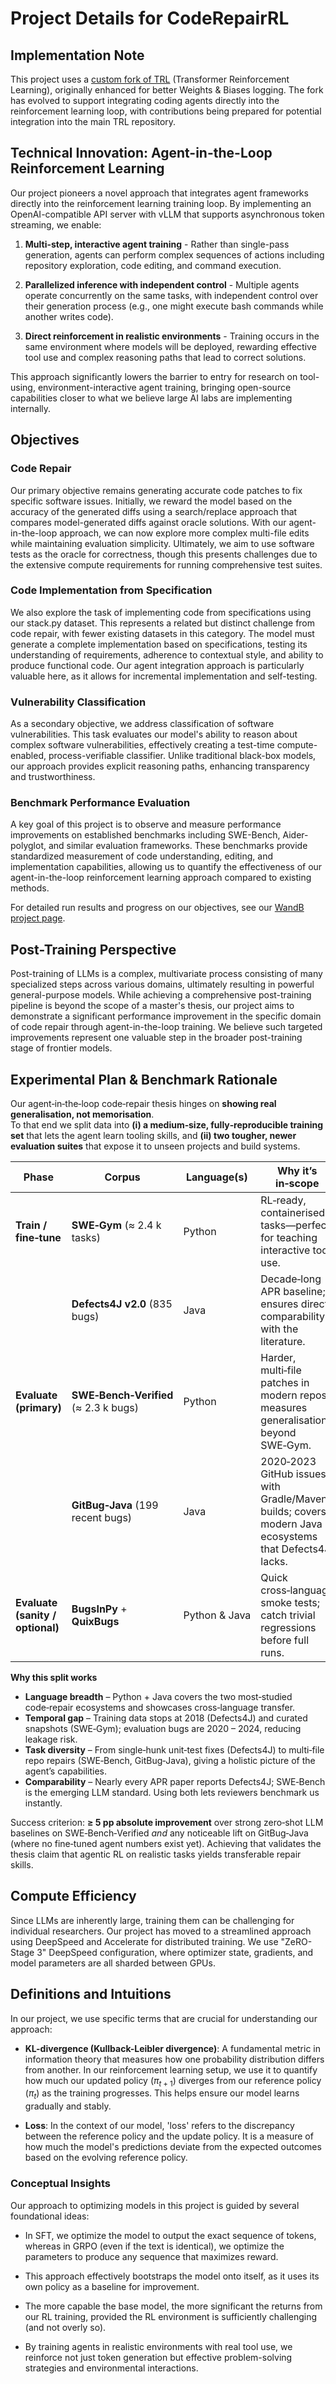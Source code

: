 # Project Details for CodeRepairRL

## Implementation Note

This project uses a [custom fork of TRL](https://github.com/BjarniHaukur/trl) (Transformer Reinforcement Learning), originally enhanced for better Weights & Biases logging. The fork has evolved to support integrating coding agents directly into the reinforcement learning loop, with contributions being prepared for potential integration into the main TRL repository.

## Technical Innovation: Agent-in-the-Loop Reinforcement Learning

Our project pioneers a novel approach that integrates agent frameworks directly into the reinforcement learning training loop. By implementing an OpenAI-compatible API server with vLLM that supports asynchronous token streaming, we enable:

1. **Multi-step, interactive agent training** - Rather than single-pass generation, agents can perform complex sequences of actions including repository exploration, code editing, and command execution.

2. **Parallelized inference with independent control** - Multiple agents operate concurrently on the same tasks, with independent control over their generation process (e.g., one might execute bash commands while another writes code).

3. **Direct reinforcement in realistic environments** - Training occurs in the same environment where models will be deployed, rewarding effective tool use and complex reasoning paths that lead to correct solutions.

This approach significantly lowers the barrier to entry for research on tool-using, environment-interactive agent training, bringing open-source capabilities closer to what we believe large AI labs are implementing internally.

## Objectives

### Code Repair

Our primary objective remains generating accurate code patches to fix specific software issues. Initially, we reward the model based on the accuracy of the generated diffs using a search/replace approach that compares model-generated diffs against oracle solutions. With our agent-in-the-loop approach, we can now explore more complex multi-file edits while maintaining evaluation simplicity. Ultimately, we aim to use software tests as the oracle for correctness, though this presents challenges due to the extensive compute requirements for running comprehensive test suites.

### Code Implementation from Specification

We also explore the task of implementing code from specifications using our stack.py dataset. This represents a related but distinct challenge from code repair, with fewer existing datasets in this category. The model must generate a complete implementation based on specifications, testing its understanding of requirements, adherence to contextual style, and ability to produce functional code. Our agent integration approach is particularly valuable here, as it allows for incremental implementation and self-testing.

### Vulnerability Classification

As a secondary objective, we address classification of software vulnerabilities. This task evaluates our model's ability to reason about complex software vulnerabilities, effectively creating a test-time compute-enabled, process-verifiable classifier. Unlike traditional black-box models, our approach provides explicit reasoning paths, enhancing transparency and trustworthiness.

### Benchmark Performance Evaluation

A key goal of this project is to observe and measure performance improvements on established benchmarks including SWE-Bench, Aider-polyglot, and similar evaluation frameworks. These benchmarks provide standardized measurement of code understanding, editing, and implementation capabilities, allowing us to quantify the effectiveness of our agent-in-the-loop reinforcement learning approach compared to existing methods.

For detailed run results and progress on our objectives, see our [WandB project page](https://wandb.ai/assert-kth/TTC).

## Post-Training Perspective

Post-training of LLMs is a complex, multivariate process consisting of many specialized steps across various domains, ultimately resulting in powerful general-purpose models. While achieving a comprehensive post-training pipeline is beyond the scope of a master's thesis, our project aims to demonstrate a significant performance improvement in the specific domain of code repair through agent-in-the-loop training. We believe such targeted improvements represent one valuable step in the broader post-training stage of frontier models.

## Experimental Plan & Benchmark Rationale

Our agent‑in‑the‑loop code‑repair thesis hinges on **showing real generalisation, not memorisation**.  
To that end we split data into **(i) a medium‑size, fully‑reproducible training set** that lets the agent learn tooling skills, and **(ii) two tougher, newer evaluation suites** that expose it to unseen projects and build systems.

| Phase | Corpus | Language(s) | Why it’s in‑scope |
|-------|--------|-------------|-------------------|
| **Train / fine‑tune** | **SWE‑Gym** (≈ 2.4 k tasks) | Python | RL‑ready, containerised tasks—perfect for teaching interactive tool use. |
| | **Defects4J v2.0** (835 bugs) | Java | Decade‑long APR baseline; ensures direct comparability with the literature. |
| **Evaluate (primary)** | **SWE‑Bench‑Verified** (≈ 2.3 k bugs) | Python | Harder, multi‑file patches in modern repos; measures generalisation beyond SWE‑Gym. |
| | **GitBug‑Java** (199 recent bugs) | Java | 2020‑2023 GitHub issues with Gradle/Maven builds; covers modern Java ecosystems that Defects4J lacks. |
| **Evaluate (sanity / optional)** | **BugsInPy** + **QuixBugs** | Python & Java | Quick cross‑language smoke tests; catch trivial regressions before full runs. |

**Why this split works**

* **Language breadth** – Python + Java covers the two most‑studied code‑repair ecosystems and showcases cross‑language transfer.  
* **Temporal gap** – Training data stops at 2018 (Defects4J) and curated snapshots (SWE‑Gym); evaluation bugs are 2020 – 2024, reducing leakage risk.  
* **Task diversity** – From single‑hunk unit‑test fixes (Defects4J) to multi‑file repo repairs (SWE‑Bench, GitBug‑Java), giving a holistic picture of the agent’s capabilities.  
* **Comparability** – Nearly every APR paper reports Defects4J; SWE‑Bench is the emerging LLM standard. Using both lets reviewers benchmark us instantly.

Success criterion: **≥ 5 pp absolute improvement** over strong zero‑shot LLM baselines on SWE‑Bench‑Verified *and* any noticeable lift on GitBug‑Java (where no fine‑tuned agent numbers exist yet). Achieving that validates the thesis claim that agentic RL on realistic tasks yields transferable repair skills.


## Compute Efficiency

Since LLMs are inherently large, training them can be challenging for individual researchers. Our project has moved to a streamlined approach using DeepSpeed and Accelerate for distributed training. We use "ZeRO-Stage 3" DeepSpeed configuration, where optimizer state, gradients, and model parameters are all sharded between GPUs.

## Definitions and Intuitions

In our project, we use specific terms that are crucial for understanding our approach:

- **KL-divergence (Kullback-Leibler divergence)**: A fundamental metric in information theory that measures how one probability distribution differs from another. In our reinforcement learning setup, we use it to quantify how much our updated policy ($\pi_{t+1}$) diverges from our reference policy ($\pi_t$) as the training progresses. This helps ensure our model learns gradually and stably.

- **Loss**: In the context of our model, 'loss' refers to the discrepancy between the reference policy and the update policy. It is a measure of how much the model's predictions deviate from the expected outcomes based on the evolving reference policy.

### Conceptual Insights

Our approach to optimizing models in this project is guided by several foundational ideas:

- In SFT, we optimize the model to output the exact sequence of tokens, whereas in GRPO (even if the text is identical), we optimize the parameters to produce any sequence that maximizes reward.

- This approach effectively bootstraps the model onto itself, as it uses its own policy as a baseline for improvement.

- The more capable the base model, the more significant the returns from our RL training, provided the RL environment is sufficiently challenging (and not overly so).

- By training agents in realistic environments with real tool use, we reinforce not just token generation but effective problem-solving strategies and environmental interactions. 